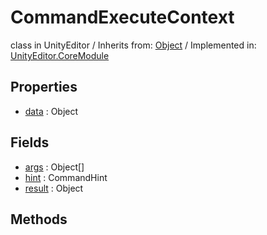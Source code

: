 # CommandExecuteContext
class in UnityEditor
 / Inherits from: <a href="https://docs.unity3d.com/6000.1/Documentation/ScriptReference/Object.html">Object</a> / Implemented in: <a href="https://docs.unity3d.com/6000.1/Documentation/ScriptReference/UnityEditor.CoreModule.html">UnityEditor.CoreModule</a>

## Properties
- <a href="https://docs.unity3d.com/6000.1/Documentation/ScriptReference/CommandExecuteContext-data.html">data</a> : Object

## Fields
- <a href="https://docs.unity3d.com/6000.1/Documentation/ScriptReference/CommandExecuteContext-args.html">args</a> : Object[]
- <a href="https://docs.unity3d.com/6000.1/Documentation/ScriptReference/CommandExecuteContext-hint.html">hint</a> : CommandHint
- <a href="https://docs.unity3d.com/6000.1/Documentation/ScriptReference/CommandExecuteContext-result.html">result</a> : Object

## Methods
